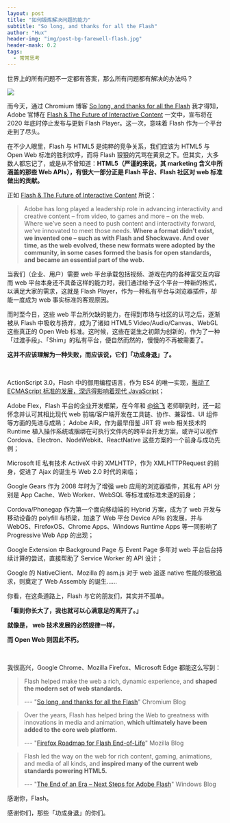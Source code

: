 ```yaml
---
layout: post
title: "如何锻炼解决问题的能力"
subtitle: "So long, and thanks for all the Flash"
author: "Hux"
header-img: "img/post-bg-farewell-flash.jpg"
header-mask: 0.2
tags:
  - 常常思考
---
```


世界上的所有问题不一定都有答案，那么所有问题都有解决的办法吗？


![](/img/in-post/post-f-f-weibo.png)

  

而今天，通过 Chromium 博客 [So long, and thanks for all the Flash](https://blog.chromium.org/2017/07/so-long-and-thanks-for-all-flash.html) 我才得知，Adobe 官博在 [Flash & The Future of Interactive Content](https://blogs.adobe.com/conversations/2017/07/adobe-flash-update.html) 一文中，宣布将在 2020 年底时停止发布与更新 Flash Player。这一次，意味着 Flash 作为一个平台走到了尽头。

  

在不少人眼里，Flash 与 HTML5 是纯粹的竞争关系，我们应该为 HTML5 与 Open Web 标准的胜利欢呼，而将 Flash 狠狠的咒骂在黄泉之下。但其实，大多数人都忘记了，或是从不曾知道：**HTML5（严谨的来说，其 marketing 含义中所涵盖的那些 Web APIs），有很大一部分正是 Flash 平台、Flash 社区对 web 标准做出的贡献。**

正如 [Flash & The Future of Interactive Content](https://blogs.adobe.com/conversations/2017/07/adobe-flash-update.html) 所说：

> Adobe has long played a leadership role in advancing interactivity and creative content – from video, to games and more – on the web. Where we’ve seen a need to push content and interactivity forward, we’ve innovated to meet those needs. **Where a format didn’t exist, we invented one – such as with Flash and Shockwave. And over time, as the web evolved, these new formats were adopted by the community, in some cases formed the basis for open standards, and became an essential part of the web.**

当我们（企业、用户）需要 web 平台承载包括视频、游戏在内的各种富交互内容而 web 平台本身还不具备这样的能力时，我们通过给予这个平台一种新的格式，以满足大家的需求，这就是 Flash Player，作为一种私有平台与浏览器插件，却能一度成为 web 事实标准的客观原因。

而时至今日，这些 web 平台所欠缺的能力，在得到市场与社区的认可之后，逐渐被从 Flash 中吸收与扬弃，成为了诸如 HTML5 Video/Audio/Canvas、WebGL 这些真正的 Open Web 标准。这时候，这些在诞生之初颇为创新的，作为了一种「过渡手段」、「Shim」的私有平台，便自然而然的，慢慢的不再被需要了。

**这并不应该理解为一种失败，而应该说，它们「功成身退」了。**

<br/>

ActionScript 3.0，Flash 中的御用编程语言，作为 ES4 的唯一实现，[推动了 ECMAScript 标准的发展，深远得影响着现代 JavaScript](https://www.zhihu.com/question/49170215/answer/114640341)；

Adobe Flex，Flash 平台的企业开发框架，在今年和 [@徐飞](https://www.zhihu.com/people/sharpmaster) 老师聊到时，还一起怀念并认可其相比现代 web 前端/客户端开发在工具链、协作、兼容性、UI 组件等方面的先进与成熟；
Adobe AIR，作为最早借鉴 JRT 将 web 相关技术的 Runtime 植入操作系统或捆绑在可执行文件内的跨平台开发方案，或许可以视作 Cordova、Electron、NodeWebkit、ReactNative 这些方案的一个前身与成功先例；

Microsoft IE 私有技术 ActiveX 中的 XMLHTTP，作为 XMLHTTPRequest 的前身，促进了 Ajax 的诞生与 Web 2.0 时代的来临；

Google Gears 作为 2008 年时为了增强 web 应用的浏览器插件，其私有 API 分别是 App Cache、Web Worker、WebSQL 等标准或标准未遂的前身；

Cordova/Phonegap 作为第一个面向移动端的 Hybrid 方案，成为了 web 开发与移动设备的 polyfill 与桥梁，加速了 Web 平台 Device APIs 的发展，并与 WebOS、FirefoxOS、Chrome Apps、Windows Runtime Apps 等一同影响了 Progressive Web App 的出现；

Google Extension 中 Background Page 与 Event Page 多年对 web 平台后台持续计算的尝试，直接帮助了 Service Worker 的 API 设计；

Google 的 NativeClient、Mozilla 的 asm.js 对于 web 追逐 native 性能的极致追求，则奠定了 Web Assembly 的诞生……

你看，在这条道路上，Flash 与它的朋友们，其实并不孤单。

**「看到你长大了，我也就可以心满意足的离开了。」**

**就像是， web 技术发展的必然规律一样，**

**而 Open Web 则因此不朽。**

<br/>

我很高兴，Google Chrome、Mozilla Firefox、Microsoft Edge 都能这么写到：

> Flash helped make the web a rich, dynamic experience, and **shaped the modern set of web standards.**  
>   
> --- "[So long, and thanks for all the Flash](https://blog.chromium.org/2017/07/so-long-and-thanks-for-all-flash.html)" Chromium Blog

  

> Over the years, Flash has helped bring the Web to greatness with innovations in media and animation, **which ultimately have been added to the core web platform.**  
>   
> --- "[Firefox Roadmap for Flash End-of-Life](https://blog.mozilla.org/futurereleases/2017/07/25/firefox-roadmap-flash-end-life/)" Mozilla Blog

  

> Flash led the way on the web for rich content, gaming, animations, and media of all kinds, and **inspired many of the current web standards powering HTML5.**  
>   
> --- "[The End of an Era – Next Steps for Adobe Flash](https://blogs.windows.com/msedgedev/2017/07/25/flash-on-windows-timeline/)" Windows Blog

  

感谢你，Flash。

感谢你们，那些「功成身退」的你们。